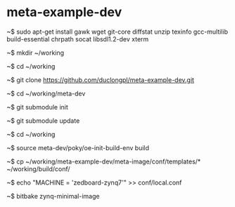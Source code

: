 # meta-example-dev
~$ sudo apt-get install gawk wget git-core diffstat unzip texinfo gcc-multilib build-essential chrpath socat libsdl1.2-dev xterm

~$ mkdir ~/working 

~$ cd ~/working 

~$ git clone https://github.com/duclongpl/meta-example-dev.git 

~$ cd ~/working/meta-dev 

~$ git submodule init 

~$ git submodule update 

~$ cd ~/working

~$ source meta-dev/poky/oe-init-build-env build 

~$ cp ~/working/meta-example-dev/meta-image/conf/templates/* ~/working/build/conf/

~$ echo "MACHINE = 'zedboard-zynq7'" >> conf/local.conf

~$ bitbake zynq-minimal-image
